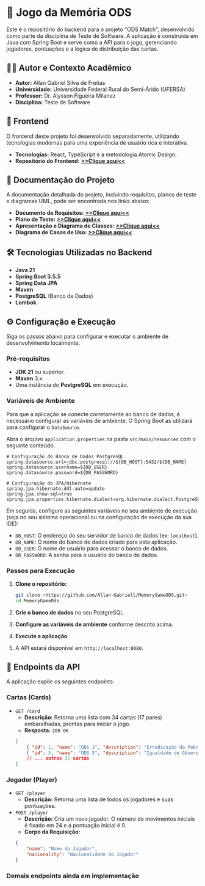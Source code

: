 # 🧠 Jogo da Memória ODS

Este é o repositório do backend para o projeto "ODS Match", desenvolvido como parte da disciplina de Teste de Software. A aplicação é construída em Java com Spring Boot e serve como a API para o jogo, gerenciando jogadores, pontuações e a lógica de distribuição das cartas.

## 👨‍💻 Autor e Contexto Acadêmico

*   **Autor:** Allan Gabriel Silva de Freitas
*   **Universidade:** Universidade Federal Rural do Semi-Árido (UFERSA)
*   **Professor:** Dr. Alysson Figueira Milanez
*   **Disciplina:** Teste de Software

## 🎨 Frontend

O frontend deste projeto foi desenvolvido separadamente, utilizando tecnologias modernas para uma experiência de usuário rica e interativa.

*   **Tecnologias:** React, TypeScript e a metodologia Atomic Design.
*   **Repositório do Frontend:** [**>>Clique aqui<<**](https://github.com/Allan-Gabriell/frontGameODS.git)

## 📄 Documentação do Projeto

A documentação detalhada do projeto, incluindo requisitos, planos de teste e diagramas UML, pode ser encontrada nos links abaixo:

*   **Documento de Requisitos:** [**>>Clique aqui<<**](https://docs.google.com/document/d/1ba1oHgSv1CnUVb0j9CpQdIHdQAqEvysyI3w2M2KE5YI/edit?usp=sharing)
*   **Plano de Teste:** [**>>Clique aqui<<**](https://docs.google.com/document/d/1xr3K39St-RlHVK6wdY3AxCTjJs-uFewMOtn9JU2LY14/edit?usp=sharing)
*   **Apresentação e Diagrama de Classes:** [**>>Clique aqui<<**](https://docs.google.com/document/d/1KWeObJJWvu-NNa5BHNTrgqaPqdFAg3jBZSIZE2Y4_b8/edit?usp=sharing)
*   **Diagrama de Casos de Uso:** [**>>Clique aqui<<**](https://docs.google.com/document/d/1xyU6ZfBLYH74lX7jqqSoRrH7IUI0xUM08rCqiVmqpEg/edit?usp=sharing)

## 🛠️ Tecnologias Utilizadas no Backend

*   **Java 21**
*   **Spring Boot 3.5.5**
*   **Spring Data JPA**
*   **Maven**
*   **PostgreSQL** (Banco de Dados)
*   **Lombok**

## ⚙️ Configuração e Execução

Siga os passos abaixo para configurar e executar o ambiente de desenvolvimento localmente.

### Pré-requisitos

*   **JDK 21** ou superior.
*   **Maven** 3.x.
*   Uma instância do **PostgreSQL** em execução.

### Variáveis de Ambiente

Para que a aplicação se conecte corretamente ao banco de dados, é necessário configurar as variáveis de ambiente. O Spring Boot as utilizará para configurar o `DataSource`.

Abra o arquivo `application.properties` na pasta `src/main/resources` com o seguinte conteúdo:

```properties
# Configuração do Banco de Dados PostgreSQL
spring.datasource.url=jdbc:postgresql://${DB_HOST}:5432/${DB_NAME}
spring.datasource.username=${DB_USER}
spring.datasource.password=${DB_PASSWORD}

# Configuração do JPA/Hibernate
spring.jpa.hibernate.ddl-auto=update
spring.jpa.show-sql=true
spring.jpa.properties.hibernate.dialect=org.hibernate.dialect.PostgreSQLDialect
```

Em seguida, configure as seguintes variáveis no seu ambiente de execução (seja no seu sistema operacional ou na configuração de execução da sua IDE):

*   `DB_HOST`: O endereço do seu servidor de banco de dados (ex: `localhost`).
*   `DB_NAME`: O nome do banco de dados criado para esta aplicação.
*   `DB_USER`: O nome de usuário para acessar o banco de dados.
*   `DB_PASSWORD`: A senha para o usuário do banco de dados.

### Passos para Execução

1.  **Clone o repositório:**
    ```bash
    git clone <https://github.com/Allan-Gabriell/MemoryGameODS.git>
    cd MemoryGameOds
    ```

2.  **Crie o banco de dados** no seu PostgreSQL.

3.  **Configure as variáveis de ambiente** conforme descrito acima.

4.  **Execute a aplicação** 

5.  A API estará disponível em `http://localhost:8080`.

## 🚀 Endpoints da API

A aplicação expõe os seguintes endpoints:

### Cartas (Cards)

*   `GET /card`
    *   **Descrição:** Retorna uma lista com 34 cartas (17 pares) embaralhadas, prontas para iniciar o jogo.
    *   **Resposta:** `200 OK`
      ```json
      [
          { "id": 1, "name": "ODS 1", "description": "Erradicação da Pobreza", "imgUrl": "url_da_imagem_1" },
          { "id": 5, "name": "ODS 5", "description": "Igualdade de Gênero", "imgUrl": "url_da_imagem_5" },
          // ... outras 32 cartas
      ]
      ```

### Jogador (Player)

*   `GET /player`
    *   **Descrição:** Retorna uma lista de todos os jogadores e suas pontuações.
*   `POST /player`
    *   **Descrição:** Cria um novo jogador. O número de movimentos iniciais é fixado em 24 e a pontuação inicial é 0.
    *   **Corpo da Requisição:**
      ```json
      {
          "name": "Nome do Jogador",
          "nacionality": "Nacionalidade do Jogador"
      }
      ```

### Demais endpoints ainda em implementação
